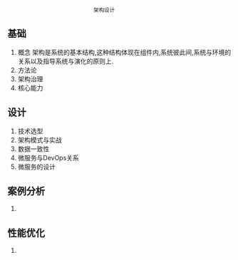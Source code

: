                                架构设计
## 基础
 1. 概念
    架构是系统的基本结构,这种结构体现在组件内,系统彼此间,系统与环境的关系以及指导系统与演化的原则上.
 2. 方法论
 3. 架构治理
 4. 核心能力
## 设计
 1. 技术选型
 2. 架构模式与实战
 3. 数据一致性
 4. 微服务与DevOps关系
 5. 微服务的设计
## 案例分析
 1. 
## 性能优化
 1. 
